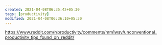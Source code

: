```yaml
---
created: 2021-04-08T06:35:42+05:30
tags: [productivity]
modified: 2021-04-08T06:36:10+05:30
---
```


https://www.reddit.com/r/productivity/comments/mm1wsv/unconventional_productivity_tips_found_on_reddit/